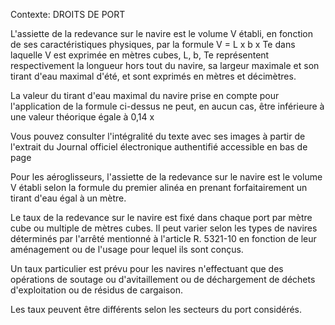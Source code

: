 Contexte: DROITS DE PORT

L'assiette de la redevance sur le navire est le volume V établi, en fonction de ses caractéristiques physiques, par la formule V = L x b x Te dans laquelle V est exprimée en mètres cubes, L, b, Te représentent respectivement la longueur hors tout du navire, sa largeur maximale et son tirant d'eau maximal d'été, et sont exprimés en mètres et décimètres.

La valeur du tirant d'eau maximal du navire prise en compte pour l'application de la formule ci-dessus ne peut, en aucun cas, être inférieure à une valeur théorique égale à 0,14 x

Vous pouvez consulter l'intégralité du texte avec ses images à partir de l'extrait du Journal officiel électronique authentifié accessible en bas de page

Pour les aéroglisseurs, l'assiette de la redevance sur le navire est le volume V établi selon la formule du premier alinéa en prenant forfaitairement un tirant d'eau égal à un mètre.

Le taux de la redevance sur le navire est fixé dans chaque port par mètre cube ou multiple de mètres cubes. Il peut varier selon les types de navires déterminés par l'arrêté mentionné à l'article R. 5321-10 en fonction de leur aménagement ou de l'usage pour lequel ils sont conçus.

Un taux particulier est prévu pour les navires n'effectuant que des opérations de soutage ou d'avitaillement ou de déchargement de déchets d'exploitation ou de résidus de cargaison.

Les taux peuvent être différents selon les secteurs du port considérés.